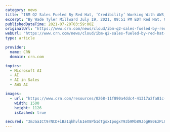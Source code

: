 ```yaml
---
category: news
title: "IBM Q2 Sales Fueled By Red Hat, ‘Credibility’ Working With AWS, Microsoft"
excerpt: "By Wade Tyler Millward July 19, 2021, 09:51 PM EDT Red Hat, Cloud Paks, Global Business Services and IBM’s “credibility” working with rivals Amazon Web Services and Microsoft were some of ..."
publishedDateTime: 2021-07-20T03:59:00Z
originalUrl: "https://www.crn.com/news/cloud/ibm-q2-sales-fueled-by-red-hat-credibility-working-with-aws-microsoft"
webUrl: "https://www.crn.com/news/cloud/ibm-q2-sales-fueled-by-red-hat-credibility-working-with-aws-microsoft"
type: article

provider:
  name: CRN
  domain: crn.com

topics:
  - Microsoft AI
  - AI
  - AI in Sales
  - AWS AI

images:
  - url: "https://www.crn.com/resources/0268-11f890a4ddc4-41317a2fa81c-1000/ibm-campus-1.jpg"
    width: 1500
    height: 1126
    isCached: true

secured: "3mJaaICt9rNCD+iBa1qkhvlEIeX8Pb1dTgsxIpogxY93b9Mb89JogH80EzPLUoSpB+yz828mCAS4Q3qtNxUxJav4G/P53tF+jQg/GBhkWE9cDWezfSHyn+/90VBvwOA+2dnVjDttA3PiTclEtWY2PvW1xWFX5797IPQuRguibzMYcYn2oyI1vq11xZnU/uqJ1h/2bs9flTSB+fyhs8TYrEEC2RnnkU81WcguXbO1vKXhVD8Mh2njUtb7kProaIZ4fGLM0bKKoR1tXmgUOKjdOJQJcf9XH/2RB2cMJ8AG1zsEy5xC6QyFCasjtmu2Qdzoutl8zCdNSeEPa9j3yeAauclpTgrRZmyvhhBRCBJA0CI=;cikmN7Si4IwWsHXbWk4fhw=="
---
```


